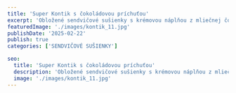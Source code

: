 ```yaml
---
title: 'Super Kontik s čokoládovou príchuťou'
excerpt: 'Obložené sendvičové sušienky s krémovou náplňou z mliečnej čokolády.'
featuredImage: './images/kontik_11.jpg'
publishDate: '2025-02-22'
publish: true
categories: ['SENDVIČOVÉ SUŠIENKY']

seo:
  title: 'Super Kontik s čokoládovou príchuťou'
  description: 'Obložené sendvičové sušienky s krémovou náplňou z mliečnej čokolády.'
  image: './images/kontik_11.jpg'
---
```

